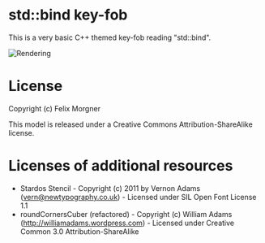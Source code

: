 std::bind key-fob
=

This is a very basic C++ themed key-fob reading "std::bind".

![Rendering](../screenshots/images/std-bind-fob.png?raw=true "std::bind fob")

License
=

Copyright (c) Felix Morgner

This model is released under a Creative Commons Attribution-ShareAlike license.

Licenses of additional resources
=

* Stardos Stencil - Copyright (c) 2011 by Vernon Adams (vern@newtypography.co.uk) - Licensed under SIL Open Font License 1.1
* roundCornersCuber (refactored) - Copyright (c) William Adams (http://williamadams.wordpress.com) - Licensed under Creative Common 3.0 Attribution-ShareAlike

